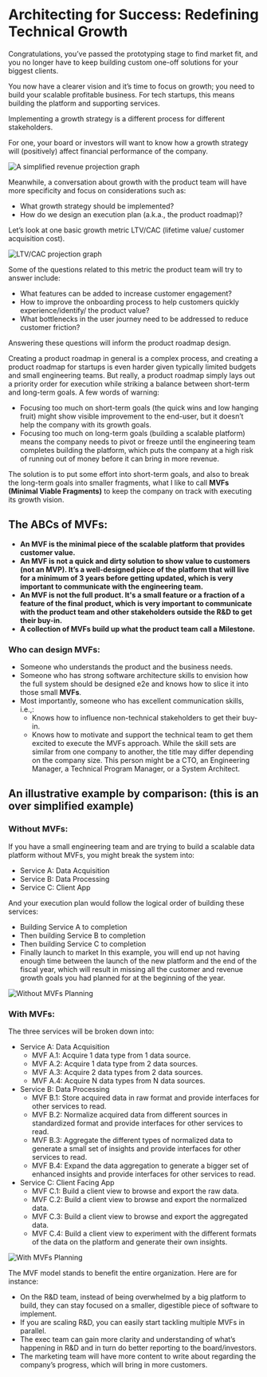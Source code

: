# Architecting for Success: Redefining Technical Growth 

Congratulations, you’ve passed the prototyping stage to find market fit, and you no longer have to keep building custom one-off solutions for your biggest clients.

You now have a clearer vision and it’s time to focus on growth; you need to build your scalable profitable business. For tech startups, this means building the platform and supporting services.

Implementing a growth strategy is a different process for different stakeholders.

For one, your board or investors will want to know how a growth strategy will (positively) affect financial performance of the company.


![A simplified revenue projection graph](./imgs/a-simplified-revenue-projection-graph.png)

Meanwhile, a conversation about growth with the product team will have more specificity and focus on considerations such as: 

* What growth strategy should be implemented?
* How do we design an execution plan (a.k.a., the product roadmap)?

Let’s look at one basic growth metric LTV/CAC (lifetime value/ customer acquisition cost).

![LTV/CAC projection graph](./imgs/ltv-cac-projection-graph.png)

Some of the questions related to this metric the product team will try to answer include:
* What features can be added to increase customer engagement?
* How to improve the onboarding process to help customers quickly experience/identify/ the product value?
* What bottlenecks in the user journey need to be addressed to reduce customer friction?

Answering these questions will inform the product roadmap design.

Creating a product roadmap in general is a complex process, and creating a product roadmap for startups is even harder given typically limited budgets and small engineering teams. But really, a product roadmap simply lays out a priority order for execution while striking a balance between short-term and long-term goals. A few words of warning:

* Focusing too much on short-term goals (the quick wins and low hanging fruit) might show visible improvement to the end-user, but it doesn’t help the company with its growth goals.
* Focusing too much on long-term goals (building a scalable platform) means the company needs to pivot or freeze until the engineering team completes building the platform, which puts the company at a high risk of running out of money before it can bring in more revenue.

The solution is to put some effort into short-term goals, and also to break the long-term goals into smaller fragments, what I like to call **MVFs (Minimal Viable Fragments)** to keep the company on track with executing its growth vision.

## The ABCs of MVFs:
* **An MVF is the minimal piece of the scalable platform that provides customer value.**
* **An MVF is not a quick and dirty solution to show value to customers (not an MVP). It’s a well-designed piece of the platform that will live for a minimum of 3 years before getting updated, which is very important to communicate with the engineering team.**
* **An MVF is not the full product. It's a small feature or a fraction of a feature of the final product, which is very important to communicate with the product team and other stakeholders outside the R&D to get their buy-in.**
* **A collection of MVFs build up what the product team call a Milestone.**

### Who can design MVFs:
* Someone who understands the product and the business needs. 
* Someone who has strong software architecture skills to envision how the full system should be designed e2e and knows how to slice it into those small **MVFs**. 
* Most importantly, someone who has excellent communication skills, i.e.,:
  * Knows how to influence non-technical stakeholders to get their buy-in.
  * Knows how to motivate and support the technical team to get them excited to execute the MVFs approach.
While the skill sets are similar from one company to another, the title may differ depending on the company size. This person might be a CTO, an Engineering Manager, a Technical Program Manager, or a System Architect.

## An illustrative example by comparison: (this is an over simplified example)
### Without MVFs:
If you have a small engineering team and are trying to build a scalable data platform without MVFs, you might break the system into:
* Service A: Data Acquisition
* Service B: Data Processing
* Service C: Client App

And your execution plan would follow the logical order of building these services:
* Building Service A to completion
* Then building Service B to completion
* Then building Service C to completion
* Finally launch to market
In this example, you will end up not having enough time between the launch of the new platform and the end of the fiscal year, which will result in missing all the customer and revenue growth goals you had planned for at the beginning of the year.

![Without MVFs Planning](./imgs/without-mvfs-planning.png)

### With MVFs:
The three services will be broken down into:
* Service A: Data Acquisition
  * MVF A.1: Acquire 1 data type from 1 data source.
  * MVF A.2: Acquire 1 data type from 2 data sources.
  * MVF A.3: Acquire 2 data types from 2 data sources.
  * MVF A.4: Acquire N data types from N data sources.
* Service B: Data Processing
  * MVF B.1: Store acquired data in raw format and provide interfaces for other services to read.
  * MVF B.2: Normalize acquired data from different sources in standardized format and provide interfaces for other services to read.
  * MVF B.3: Aggregate the different types of normalized data to generate a small set of insights and provide interfaces for other services to read.
  * MVF B.4: Expand the data aggregation to generate a bigger set of enhanced insights and provide interfaces for other services to read.
* Service C: Client Facing App
  * MVF C.1: Build a client view to browse and export the raw data.
  * MVF C.2: Build a client view to browse and export the normalized data.
  * MVF C.3: Build a client view to browse and export the aggregated data.
  * MVF C.4: Build a client view to experiment with the different formats of the data on the platform and generate their own insights.

![With MVFs Planning](./imgs/with-mvfs-planning.png)


The MVF model stands to benefit the entire organization. Here are for instance: 
* On the R&D team, instead of being overwhelmed by a big platform to build, they can stay focused on a smaller, digestible piece of software to implement.
* If you are scaling R&D, you can easily start tackling multiple MVFs in parallel.
* The exec team can gain more clarity and understanding of what’s happening in R&D and in turn do better reporting to the board/investors.
* The marketing team will have more content to write about regarding the company’s progress, which will bring in more customers.
